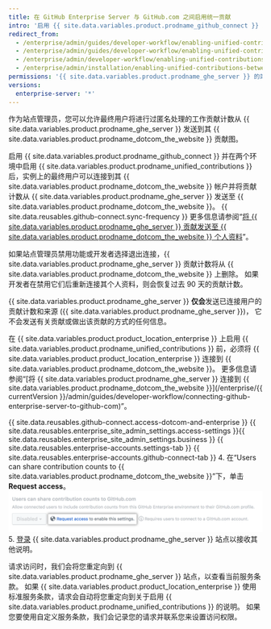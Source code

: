 ```yaml
---
title: 在 GitHub Enterprise Server 与 GitHub.com 之间启用统一贡献
intro: '启用 {{ site.data.variables.product.prodname_github_connect }} 后，您可以允许 {{ site.data.variables.product.prodname_ghe_cloud }} 成员向其 {{ site.data.variables.product.prodname_dotcom_the_website }} 个人资料发送贡献计数，以突出显示他们在 {{ site.data.variables.product.prodname_ghe_server }} 上的工作。'
redirect_from:
  - /enterprise/admin/guides/developer-workflow/enabling-unified-contributions-between-github-enterprise-and-github-com/
  - /enterprise/admin/guides/developer-workflow/enabling-unified-contributions-between-github-enterprise-server-and-github-com/
  - /enterprise/admin/developer-workflow/enabling-unified-contributions-between-github-enterprise-server-and-githubcom/
  - /enterprise/admin/installation/enabling-unified-contributions-between-github-enterprise-server-and-githubcom
permissions: '{{ site.data.variables.product.prodname_ghe_server }} 的站点管理员（同时也是已连接 {{ site.data.variables.product.prodname_ghe_cloud }} 组织或企业帐户的所有者）可以在 {{ site.data.variables.product.prodname_ghe_server }} 与 {{ site.data.variables.product.prodname_dotcom_the_website }} 之间启用统一贡献。'
versions:
  enterprise-server: '*'
---
```


作为站点管理员，您可以允许最终用户将进行过匿名处理的工作贡献计数从 {{ site.data.variables.product.prodname_ghe_server }} 发送到其 {{ site.data.variables.product.prodname_dotcom_the_website }} 贡献图。

启用 {{ site.data.variables.product.prodname_github_connect }} 并在两个环境中启用 {{ site.data.variables.product.prodname_unified_contributions }} 后，实例上的最终用户可以连接到其 {{ site.data.variables.product.prodname_dotcom_the_website }} 帐户并将贡献计数从 {{ site.data.variables.product.prodname_ghe_server }} 发送至 {{ site.data.variables.product.prodname_dotcom_the_website }}。 {{ site.data.reusables.github-connect.sync-frequency }} 更多信息请参阅“[将 {{ site.data.variables.product.prodname_ghe_server }} 贡献发送至 {{ site.data.variables.product.prodname_dotcom_the_website }} 个人资料](/articles/sending-your-github-enterprise-server-contributions-to-your-github-com-profile/)”。

如果站点管理员禁用功能或开发者选择退出连接，{{ site.data.variables.product.prodname_ghe_server }} 贡献计数将从 {{ site.data.variables.product.prodname_dotcom_the_website }} 上删除。 如果开发者在禁用它们后重新连接其个人资料，则会恢复过去 90 天的贡献计数。

{{ site.data.variables.product.prodname_ghe_server }} **仅会**发送已连接用户的贡献计数和来源 ({{ site.data.variables.product.prodname_ghe_server }})， 它不会发送有关贡献或做出该贡献的方式的任何信息。

在 {{ site.data.variables.product.product_location_enterprise }} 上启用 {{ site.data.variables.product.prodname_unified_contributions }} 前，必须将 {{ site.data.variables.product.product_location_enterprise }} 连接到 {{ site.data.variables.product.prodname_dotcom_the_website }}。 更多信息请参阅“[将 {{ site.data.variables.product.prodname_ghe_server }} 连接到 {{ site.data.variables.product.prodname_dotcom_the_website }}](/enterprise/{{ currentVersion }}/admin/guides/developer-workflow/connecting-github-enterprise-server-to-github-com)”。

{{ site.data.reusables.github-connect.access-dotcom-and-enterprise }}
{{ site.data.reusables.enterprise_site_admin_settings.access-settings }}{{ site.data.reusables.enterprise_site_admin_settings.business }}
{{ site.data.reusables.enterprise-accounts.settings-tab }}
{{ site.data.reusables.enterprise-accounts.github-connect-tab }}
4. 在“Users can share contribution counts to {{ site.data.variables.product.prodname_dotcom_the_website }}”下，单击 **Request access**。 ![请求访问统一贡献选项](/assets/images/enterprise/site-admin-settings/dotcom-ghe-connection-request-access.png)
5. [登录](https://enterprise.github.com/login) {{ site.data.variables.product.prodname_ghe_server }} 站点以接收其他说明。

请求访问时，我们会将您重定向到 {{ site.data.variables.product.prodname_ghe_server }} 站点，以查看当前服务条款。 如果 {{ site.data.variables.product.product_location_enterprise }} 使用标准服务条款，请求会自动将您重定向到关于启用 {{ site.data.variables.product.prodname_unified_contributions }} 的说明。 如果您要使用自定义服务条款，我们会记录您的请求并联系您来设置访问权限。
